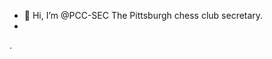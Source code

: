 - 👋 Hi, I’m @PCC-SEC The Pittsburgh chess club secretary. 
- 
.

<!---
PCC-SEC/PCC-SEC is a ✨ special ✨ repository because its `README.md` (this file) appears on your GitHub profile.
You can click the Preview link to take a look at your changes.
--->
